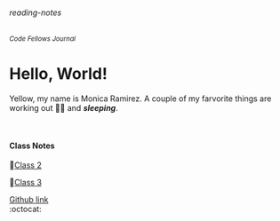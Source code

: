 ###### reading-notes
###### <sup> Code Fellows Journal</sup>
# Hello, World!


                                                      
Yellow, my name is Monica Ramirez. A couple of my farvorite things are working out :weight_lifting_woman: and **_sleeping_**.

   &nbsp;
   
#### Class Notes
   
📓[Class 2](https://mramirez92.github.io/reading-notes/class2notes)

📓[Class 3](https://mramirez92.github.io/reading-notes/class3notes)
  
[Github link](https://github.com/mramirez92)	
  :octocat:




